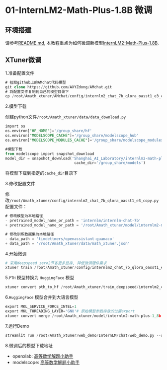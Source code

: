 # 01-InternLM2-Math-Plus-1.8B 微调

## **环境搭建**

请参考[README.md](https://github.com/RoundCoral/AMChat_internlm2-math-plus-1.8b/blob/main/README.md), 本教程重点为如何微调新模型[InternLM2-Math-Plus-1.8B](https://modelscope.cn/models/Shanghai_AI_Laboratory/internlm2-math-plus-1_8b/summary).

## **XTuner微调**

1.准备配置文件

```SQL
# 拉取github上的AMchat代码模型
git clone https://github.com/AXYZdong/AMchat.git
# 将配置文件复制到自己的模型目录下
cp /root/Amath_xtuner/AMchat/config/internlm2_chat_7b_qlora_oasst1_e3_copy.py  /root/Amath_xtuner/config/
```

2.模型下载

创建python文件`/root/Amath_xtuner/data/data_download.py`

```SQL
import os
os.environ["HF_HOME"]='/group_share/hf'
os.environ["MODELSCOPE_CACHE"]='/group_share/modelscope_hub'
os.environ["MODELSCOPE_MODULES_CACHE"]='/group_share/modelscope_modules'

#模型下载
from modelscope import snapshot_download
model_dir = snapshot_download('Shanghai_AI_Laboratory/internlm2-math-plus-1_8b',
                               cache_dir='/group_share/models')
```

将模型下载到指定的`cache_dir`目录下

3.修改配置文件

修改`/root/Amath_xtuner/config/internlm2_chat_7b_qlora_oasst1_e3_copy.py`配置文件：

```SQL
# 修改模型为本地路径
- pretrained_model_name_or_path = 'internlm/internlm-chat-7b'
+ pretrained_model_name_or_path = '/root/Amath_xtuner/model/internlm2-math-plus-1_8b'

# 修改训练数据集为本地路径
- data_path = 'timdettmers/openassistant-guanaco'
+ data_path = '/root/Amath_xtuner/data/math_xtuner.json'
```

4.开始微调

```Python
# 采用deepspeed_zero2节省更多显存, 降低微调硬件需求
xtuner train /root/Amath_xtuner/config/internlm2_chat_7b_qlora_oasst1_e3_copy.py --work-dir /root/Amath_xtuner/train_deepspeed --deepspeed deepspeed_zero2
```

5.`PTH` 模型转换为 `HuggingFace` 模型

```Python
xtuner convert pth_to_hf /root/Amath_xtuner/train_deepspeed/internlm2_chat_7b_qlora_oasst1_e3_copy.py /root/Amath_xtuner/train_deepspeed/epoch_3.pth /root/Amath_xtuner/huggingface
```

6.`HuggingFace` 模型合并到大语言模型

```Python
export MKL_SERVICE_FORCE_INTEL=1
export MKL_THREADING_LAYER='GNU'# 原始模型参数存放的位置export 
xtuner convert merge /root/Amath_xtuner/model/internlm2-math-plus-1_8b /root/Amath_xtuner/huggingface /root/Amath_xtuner/final_model
```

7.运行Demo

```Python
streamlit run /root/Amath_xtuner/web_demo/InternLM/chat/web_demo.py --server.address 127.0.0.1 --server.port 6006
```

8.微调后的模型下载地址

- openxlab: [高等数学解题小助手](https://openxlab.org.cn/models/detail/Round_coral/AMChat_internlm2-math-plus-1.8b)
- modelscope: [高等数学解题小助手](https://www.modelscope.cn/models/Roundcoral/AMChat_internlm2-math-plus-1.8b)